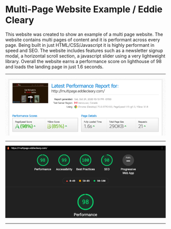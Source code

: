 # Multi-Page Website Example / Eddie Cleary

This website was created to show an example of a multi page website. The website contains multi pages of content and it is performant across every page. Being built in just HTML/CSS/Javascript it is highly performant in speed and SEO. The website includes features such as a newsletter signup modal, a horizontal scroll section, a javascript slider using a very lightweight library. Overall the website earns a performance score on lighthouse of 98 and loads the landing page in just 1.6 seconds.

---
![gtmetrix](/images/multipage-gtmetrix.png)

---
![gtmetrix](/images/multipage-lighthouse.png)

---